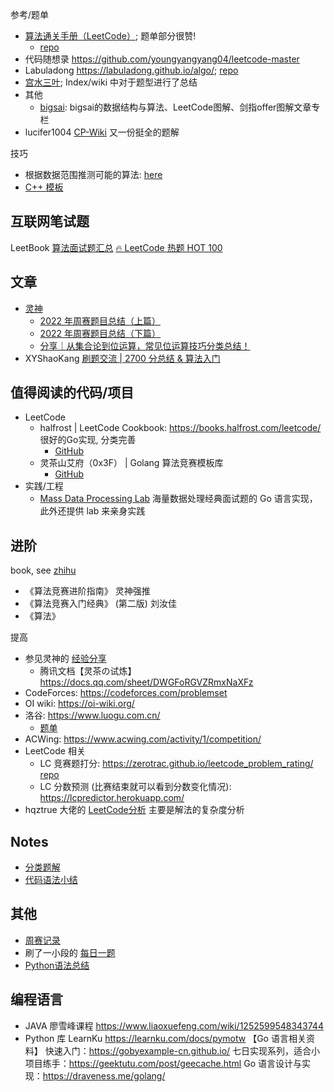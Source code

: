 
参考/题单

- [算法通关手册（LeetCode）](https://algo.itcharge.cn/); 题单部分很赞!
    - [repo](https://github.com/itcharge/LeetCode-Py)
- 代码随想录 <https://github.com/youngyangyang04/leetcode-master>
- Labuladong <https://labuladong.github.io/algo/>; [repo](https://github.com/labuladong/fucking-algorithm)
- [宫水三叶](https://github.com/SharingSource/LogicStack-LeetCode); Index/wiki 中对于题型进行了总结
- 其他
    - [bigsai](https://github.com/javasmall/bigsai-algorithm): bigsai的数据结构与算法、LeetCode图解、剑指offer图解文章专栏
- lucifer1004 [CP-Wiki](https://cp-wiki.vercel.app/) 又一份挺全的题解

技巧

- 根据数据范围推测可能的算法: [here](https://www.acwing.com/blog/content/32/)
- [C++ 模板](https://github.com/old-yan/CP-template)


## 互联网笔试题

LeetBook [算法面试题汇总](https://leetcode.cn/leetbook/detail/top-interview-questions/)
[🔥 LeetCode 热题 HOT 100](https://leetcode.cn/problem-list/2cktkvj/)



## 文章

- [灵神](https://leetcode.cn/u/endlesscheng/)
    - [2022 年周赛题目总结（上篇）](https://leetcode.cn/circle/discuss/G0n5iY/) 
    - [2022 年周赛题目总结（下篇）](https://leetcode.cn/circle/discuss/WR1MJP/)
    - [分享｜从集合论到位运算，常见位运算技巧分类总结！](https://leetcode.cn/circle/discuss/CaOJ45/)
- XYShaoKang [刷题交流 | 2700 分总结 & 算法入门](https://leetcode.cn/circle/discuss/gmXruw/)

## 值得阅读的代码/项目

- LeetCode
    - halfrost | LeetCode Cookbook: <https://books.halfrost.com/leetcode/> 很好的Go实现, 分类完善
        - [GitHub](https://github.com/halfrost/LeetCode-Go)
    - 灵茶山艾府（0x3F） | Golang 算法竞赛模板库
        - [GitHub](https://github.com/EndlessCheng/codeforces-go)
- 实践/工程
    - [Mass Data Processing Lab](https://github.com/ncghost1/MassDataProcessingLab) 海量数据处理经典面试题的 Go 语言实现，此外还提供 lab 来亲身实践

## 进阶

book, see [zhihu](https://www.zhihu.com/question/22299710)

- 《算法竞赛进阶指南》 灵神强推
- 《算法竞赛入门经典》 (第二版) 刘汝佳
- 《算法》

提高

- 参见灵神的 [经验分享](https://www.bilibili.com/video/BV1RY4y157nW)
    - 腾讯文档【灵茶の试炼】 <https://docs.qq.com/sheet/DWGFoRGVZRmxNaXFz>
- CodeForces: <https://codeforces.com/problemset>
- OI wiki: <https://oi-wiki.org/>
- 洛谷: <https://www.luogu.com.cn/>
    - [题单](https://github.com/SFOI-Team/luogu-problem-list)
- ACWing: <https://www.acwing.com/activity/1/competition/>
- LeetCode 相关
    - LC 竞赛题打分: <https://zerotrac.github.io/leetcode_problem_rating/> [repo](https://github.com/zerotrac/leetcode_problem_rating/tree/gh-pages)
    - LC 分数预测 (比赛结束就可以看到分数变化情况): <https://lcpredictor.herokuapp.com/>
- hqztrue 大佬的 [LeetCode分析](https://github.com/hqztrue/LeetCodeSolutions) 主要是解法的复杂度分析

## Notes

- [分类题解](notes/01-分类总结/分类.md)
- [代码语法小结](notes/language-parctise.md)

## 其他

- [周赛记录](notes/Leetcode-contests.md)
- 刷了一小段的 [每日一题](notes/Leetcode-daily.md)
- [Python语法总结](notes/Python-base.md)



## 编程语言

- JAVA 廖雪峰课程 <https://www.liaoxuefeng.com/wiki/1252599548343744>
- Python 库 LearnKu <https://learnku.com/docs/pymotw>
【Go 语言相关资料】
快速入门：<https://gobyexample-cn.github.io/>
七日实现系列，适合小项目练手：<https://geektutu.com/post/geecache.html>
Go 语言设计与实现：<https://draveness.me/golang/>

